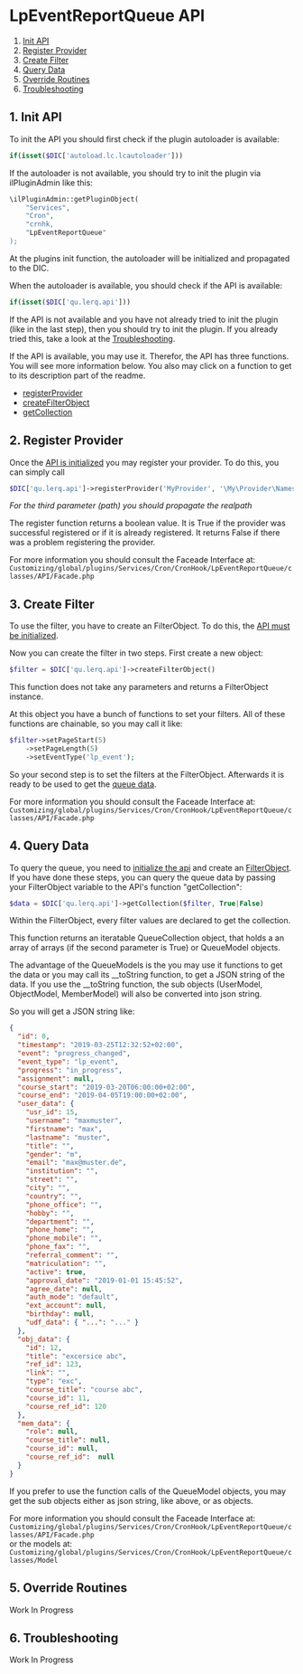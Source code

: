 # LpEventReportQueue API

1. [Init API](#init-api)
2. [Register Provider](#register-provider)
3. [Create Filter](#create-filter)
4. [Query Data](#query-data)
5. [Override Routines](#override-routines)
6. [Troubleshooting](#trouble-shooting)

<a name="init-api"></a>
## 1. Init API
To init the API you should first check if the plugin autoloader is available:
```php
if(isset($DIC['autoload.lc.lcautoloader']))
```
If the autoloader is not available, you should try to init the plugin via 
ilPluginAdmin like this:
```php
\ilPluginAdmin::getPluginObject(
    "Services", 
    "Cron", 
    "crnhk, 
    "LpEventReportQueue"
);
```
At the plugins init function, the autoloader will be initialized and propagated 
to the DIC.

When the autoloader is available, you should check if the API is available:
```php
if(isset($DIC['qu.lerq.api']))
```
If the API is not available and you have not already tried to init the plugin 
(like in the last step), then you should try to init the plugin. If you already 
tried this, take a look at the [Troubleshooting](#trouble-shooting).

If the API is available, you may use it. Therefor, the API has three functions.
You will see more information below. You also may click on a function to get
to its description part of the readme.
* [registerProvider](#register-provider)
* [createFilterObject](#create-filter)
* [getCollection](#query-data)

<a name="register-provider"></a>
## 2. Register Provider
Once the [API is initialized](#init-api) you may register your provider. To do
this, you can simply call
```php
$DIC['qu.lerq.api']->registerProvider('MyProvider', '\My\Provider\Namespace', realpath(dirname('MyProviderPlugin.php')), True|False)
```
*For the third parameter (path) you should propagate the realpath*

The register function returns a boolean value. It is True if the provider was 
successful registered or if it is already registered. It returns False if there
was a problem registering the provider. 

For more information you should consult the Faceade Interface at: 
```Customizing/global/plugins/Services/Cron/CronHook/LpEventReportQueue/classes/API/Facade.php```

<a name="create-filter"></a>
## 3. Create Filter 
To use the filter, you have to create an FilterObject. To do this, the 
[API must be initialized](#init-api).

Now you can create the filter in two steps. First create a new object:
```php
$filter = $DIC['qu.lerq.api']->createFilterObject()
```
This function does not take any parameters and returns a FilterObject instance.

At this object you have a bunch of functions to set your filters. All of these
functions are chainable, so you may call it like:
```php
$filter->setPageStart(5)
    ->setPageLength(5)
    ->setEventType('lp_event');
```
So your second step is to set the filters at the FilterObject. Afterwards it
is ready to be used to get the [queue data](#query-data).

For more information you should consult the Faceade Interface at: 
```Customizing/global/plugins/Services/Cron/CronHook/LpEventReportQueue/classes/API/Facade.php```

<a name="query-data"></a>
## 4. Query Data
To query the queue, you need to [initialize the api](#init-api) and create an [FilterObject](#create-filter).
If you have done these steps, you can query the queue data by passing your 
FilterObject variable to the API's function "getCollection":
```php
$data = $DIC['qu.lerq.api']->getCollection($filter, True|False)
``` 
Within the FilterObject, every filter values are declared to get the collection.

This function returns an iteratable QueueCollection object, that holds a an
array of arrays (if the second parameter is True) or QueueModel objects. 

The advantage of the QueueModels is the you may use it functions to get the
data or you may call its __toString function, to get a JSON string of the data.
If you use the __toString function, the sub objects (UserModel, ObjectModel, 
MemberModel) will also be converted into json string.

So you will get a JSON string like:
```json
{
  "id": 0,
  "timestamp": "2019-03-25T12:32:52+02:00",
  "event": "progress_changed",
  "event_type": "lp_event",
  "progress": "in_progress",
  "assignment": null,
  "course_start": "2019-03-20T06:00:00+02:00",
  "course_end": "2019-04-05T19:00:00+02:00",
  "user_data": {
    "usr_id": 15,
    "username": "maxmuster",
    "firstname": "max",
    "lastname": "muster",
    "title": "",
    "gender": "m",
    "email": "max@muster.de",
    "institution": "",
    "street": "",
    "city": "",
    "country": "",
    "phone_office": "",
    "hobby": "",
    "department": "",
    "phone_home": "",
    "phone_mobile": "",
    "phone_fax": "",
    "referral_comment": "",
    "matriculation": "",
    "active": true,
    "approval_date": "2019-01-01 15:45:52",
    "agree_date": null,
    "auth_mode": "default",
    "ext_account": null,
    "birthday": null,
    "udf_data": { "...": "..." } 
  },
  "obj_data": {
    "id": 12, 
    "title": "excersice abc", 
    "ref_id": 123, 
    "link": "", 
    "type": "exc", 
    "course_title": "course abc", 
    "course_id": 11, 
    "course_ref_id": 120
  },
  "mem_data": { 
    "role": null, 
    "course_title": null, 
    "course_id": null, 
    "course_ref_id":  null
  }
}
```

If you prefer to use the function calls of the QueueModel objects, you may 
get the sub objects either as json string, like above, or as objects.

For more information you should consult the Faceade Interface at:</br> 
```Customizing/global/plugins/Services/Cron/CronHook/LpEventReportQueue/classes/API/Facade.php```
<br/>or the models at:</br>
```Customizing/global/plugins/Services/Cron/CronHook/LpEventReportQueue/classes/Model```

<a name="override-routines"></a>
## 5. Override Routines

Work In Progress

<a name="trouble-shooting"></a>
## 6. Troubleshooting

Work In Progress 
